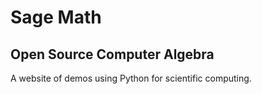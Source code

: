 Sage Math
==========
Open Source Computer Algebra
----------------------------

A website of demos using Python for scientific computing.
